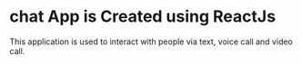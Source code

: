 # chat App is Created using ReactJs
This application is used to interact with people via text, voice call and video call.
